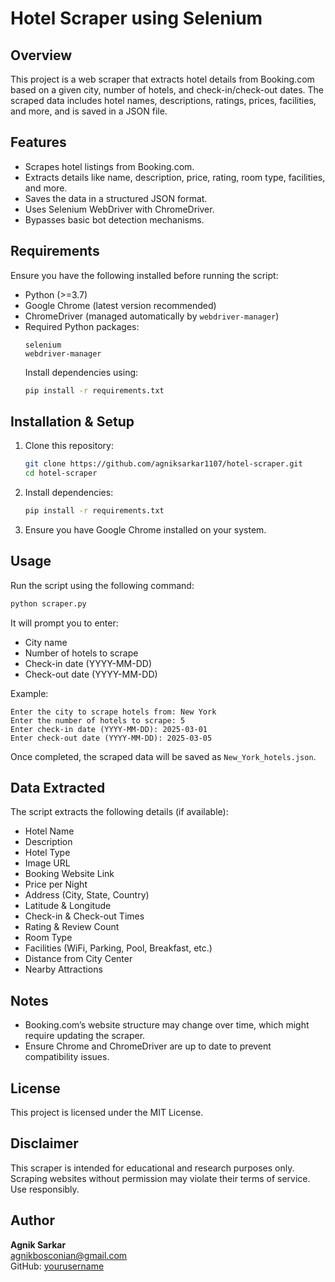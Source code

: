 # Hotel Scraper using Selenium

## Overview
This project is a web scraper that extracts hotel details from Booking.com based on a given city, number of hotels, and check-in/check-out dates. The scraped data includes hotel names, descriptions, ratings, prices, facilities, and more, and is saved in a JSON file.

## Features
- Scrapes hotel listings from Booking.com.
- Extracts details like name, description, price, rating, room type, facilities, and more.
- Saves the data in a structured JSON format.
- Uses Selenium WebDriver with ChromeDriver.
- Bypasses basic bot detection mechanisms.

## Requirements
Ensure you have the following installed before running the script:

- Python (>=3.7)
- Google Chrome (latest version recommended)
- ChromeDriver (managed automatically by `webdriver-manager`)
- Required Python packages:
  ```
  selenium
  webdriver-manager
  ```
  Install dependencies using:
  ```bash
  pip install -r requirements.txt
  ```

## Installation & Setup
1. Clone this repository:
   ```bash
   git clone https://github.com/agniksarkar1107/hotel-scraper.git
   cd hotel-scraper
   ```
2. Install dependencies:
   ```bash
   pip install -r requirements.txt
   ```
3. Ensure you have Google Chrome installed on your system.

## Usage
Run the script using the following command:
```bash
python scraper.py
```
It will prompt you to enter:
- City name
- Number of hotels to scrape
- Check-in date (YYYY-MM-DD)
- Check-out date (YYYY-MM-DD)

Example:
```
Enter the city to scrape hotels from: New York
Enter the number of hotels to scrape: 5
Enter check-in date (YYYY-MM-DD): 2025-03-01
Enter check-out date (YYYY-MM-DD): 2025-03-05
```

Once completed, the scraped data will be saved as `New_York_hotels.json`.

## Data Extracted
The script extracts the following details (if available):
- Hotel Name
- Description
- Hotel Type
- Image URL
- Booking Website Link
- Price per Night
- Address (City, State, Country)
- Latitude & Longitude
- Check-in & Check-out Times
- Rating & Review Count
- Room Type
- Facilities (WiFi, Parking, Pool, Breakfast, etc.)
- Distance from City Center
- Nearby Attractions

## Notes
- Booking.com’s website structure may change over time, which might require updating the scraper.
- Ensure Chrome and ChromeDriver are up to date to prevent compatibility issues.

## License
This project is licensed under the MIT License.

## Disclaimer
This scraper is intended for educational and research purposes only. Scraping websites without permission may violate their terms of service. Use responsibly.

## Author
**Agnik Sarkar**  
agnikbosconian@gmail.com  
GitHub: [yourusername](https://github.com/agniksarkar1107)

